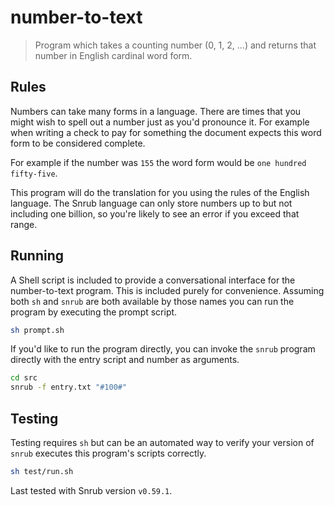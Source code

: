# number-to-text
> Program which takes a counting number (0, 1, 2, ...) and returns that number
in English cardinal word form.

## Rules
Numbers can take many forms in a language. There are times that you might wish
to spell out a number just as you'd pronounce it. For example when writing a
check to pay for something the document expects this word form to be considered
complete.

For example if the number was `155` the word form would be
`one hundred fifty-five`.

This program will do the translation for you using the rules of the English
language. The Snrub language can only store numbers up to but not including one
billion, so you're likely to see an error if you exceed that range.

## Running
A Shell script is included to provide a conversational interface for the
number-to-text program. This is included purely for convenience. Assuming both
`sh` and `snrub` are both available by those names you can run the program by
executing the prompt script.
```sh
sh prompt.sh
```

If you'd like to run the program directly, you can invoke the `snrub` program
directly with the entry script and number as arguments.
```sh
cd src
snrub -f entry.txt "#100#"
```

## Testing
Testing requires `sh` but can be an automated way to verify your version of
`snrub` executes this program's scripts correctly.
```sh
sh test/run.sh
```

Last tested with Snrub version `v0.59.1`.
